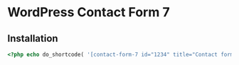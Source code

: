 # WordPress Contact Form 7

## Installation

<!-- https://wordpress.org/plugins/contact-form-7/#installation -->

```php
<?php echo do_shortcode( '[contact-form-7 id="1234" title="Contact form 1"]' ); ?>
```

